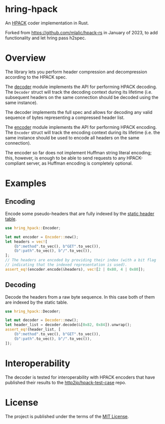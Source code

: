 # hring-hpack

An [HPACK](http://http2.github.io/http2-spec/compression.html) coder implementation in Rust.

Forked from <https://github.com/mlalic/hpack-rs> in January of 2023, to add
functionality and let hring pass h2spec.

# Overview

The library lets you perform header compression and decompression according to the HPACK spec.

The [decoder](src/decoder.rs) module implements the API for performing HPACK decoding.
The `Decoder` struct will track the decoding context during its lifetime (i.e.
subsequent headers on the same connection should be decoded using the same instance).

The decoder implements the full spec and allows for decoding any valid sequence of
bytes representing a compressed header list.

The [encoder](src/encoder.rs) module implements the API for performing HPACK encoding.
The `Encoder` struct will track the encoding context during its lifetime (i.e. the
same instance should be used to encode all headers on the same connection).

The encoder so far does not implement Huffman string literal encoding; this, however,
is enough to be able to send requests to any HPACK-compliant server, as Huffman encoding
is completely optional.

# Examples

## Encoding

Encode some pseudo-headers that are fully indexed by the
[static header table](http://http2.github.io/http2-spec/compression.html#static.table.definition).

```rust
use hring_hpack::Encoder;

let mut encoder = Encoder::new();
let headers = vec![
    (b":method".to_vec(), b"GET".to_vec()),
    (b":path".to_vec(), b"/".to_vec()),
];
// The headers are encoded by providing their index (with a bit flag
// indicating that the indexed representation is used).
assert_eq!(encoder.encode(&headers), vec![2 | 0x80, 4 | 0x80]);
```

## Decoding

Decode the headers from a raw byte sequence. In this case both of them are indexed
by the static table.

```rust
use hring_hpack::Decoder;

let mut decoder = Decoder::new();
let header_list = decoder.decode(&[0x82, 0x84]).unwrap();
assert_eq!(header_list, [
    (b":method".to_vec(), b"GET".to_vec()),
    (b":path".to_vec(), b"/".to_vec()),
]);
```

# Interoperability

The decoder is tested for interoperability with HPACK encoders that have published their
results to the [http2jp/hpack-test-case](https://github.com/http2jp/hpack-test-case)
repo.

# License

The project is published under the terms of the [MIT License](LICENSE).
